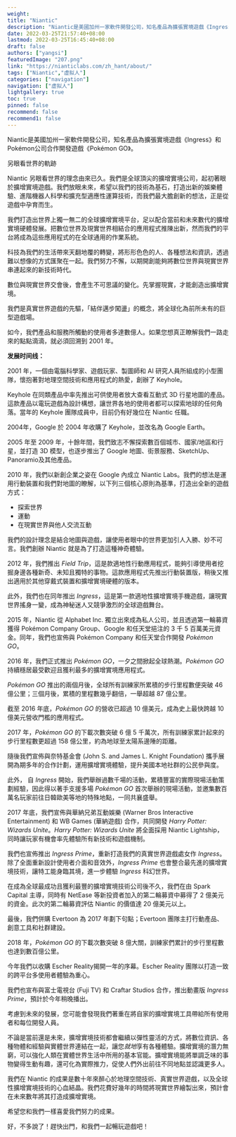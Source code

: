 ```yaml
---
weight: 
title: "Niantic"
description: "Niantic是美國加州一家軟件開發公司，知名產品為擴張實境遊戲《Ingress》和Pokémon公司合作開發遊戲《Pokémon GO》。"
date: 2022-03-25T21:57:40+08:00
lastmod: 2022-03-25T16:45:40+08:00
draft: false
authors: ["yangsi"]
featuredImage: "207.png"
link: "https://nianticlabs.com/zh_hant/about/"
tags: ["Niantic","虚拟人"]
categories: ["navigation"]
navigation: ["虚拟人"]
lightgallery: true
toc: true
pinned: false
recommend: false
recommend1: false
---
```


Niantic是美國加州一家軟件開發公司，知名產品為擴張實境遊戲《Ingress》和Pokémon公司合作開發遊戲《Pokémon GO》。

另眼看世界的軌跡

Niantic 另眼看世界的理念由來已久。我們是全球頂尖的擴增實境公司，起初著眼於擴增實境遊戲。我們放眼未來，希望以我們的技術為基石，打造出新的娛樂體驗、進階機器人科學和擴充型適應性運算技術，而我們最大膽創新的想法，正是從遊戲中孕育而生。

我們打造出世界上獨一無二的全球擴增實境平台，足以配合當前和未來數代的擴增實境硬體發展。把數位世界及現實世界相結合的應用程式推陳出新，然而我們的平台將成為這些應用程式的在全球通用的作業系統。

科技為我們的生活帶來天翻地覆的轉變，將形形色色的人、各種想法和資訊，透過難以想像的方式匯聚在一起。我們努力不懈，以期開創能夠將數位世界與現實世界串連起來的新技術時代。

數位與現實世界交會後，會產生不可思議的變化。先掌握現實，才能創造出擴增實境。

我們是真實世界遊戲的先驅，「結伴邁步闖盪」的概念，將全球化為前所未有的巨型遊戲場。

如今，我們產品和服務所觸動的使用者多達數億人。如果您想真正瞭解我們一路走來的點點滴滴，就必須回溯到 2001 年。

**发展时间线：**

2001 年，一個由電腦科學家、遊戲玩家、製圖師和 AI 研究人員所組成的小型團隊，懷抱著對地理空間技術和應用程式的熱愛，創辦了 Keyhole。

Keyhole 在同類產品中率先推出可供使用者放大查看互動式 3D 行星地圖的產品。這款產品以電玩遊戲為設計構想，讓世界各地的使用者都可以探索地球的任何角落。當年的 Keyhole 團隊成員中，目前仍有好幾位在 Niantic 任職。

2004年，Google 於 2004 年收購了 Keyhole，並改名為 Google Earth。

2005 年至 2009 年，十餘年間，我們致志不懈探索數百個城市、國家/地區和行星，並打造 3D 模型，也逐步推出了 Google 地圖、街景服務、SketchUp、Panoramio及其他產品。

2010 年，我們以新創企業之姿在 Google 內成立 Niantic Labs。我們的想法是運用行動裝置和我們對地圖的瞭解，以下列三個核心原則為基準，打造出全新的遊戲方式：

- 探索世界
- 運動
- 在現實世界與他人交流互動

我們的設計理念是結合地圖與遊戲，讓使用者眼中的世界更加引人入勝、妙不可言。我們創辦 Niantic 就是為了打造這種神奇體驗。

2012 年，我們推出 *Field Trip*，這是款適地性行動應用程式，能夠引導使用者挖掘身邊各種新奇、未知且獨特的事物。這款應用程式先推出行動裝置版，稍後又推出適用於其他穿戴式裝置和擴增實境硬體的版本。

此外，我們也在同年推出 *Ingress*，這是第一款適地性擴增實境手機遊戲，讓現實世界搖身一變，成為神秘迷人又競爭激烈的全球遊戲舞台。

2015 年，Niantic 從 Alphabet Inc. 獨立出來成為私人公司，並且透過第一輪募資獲得 Pokémon Company Group、Google 和任天堂挹注的 3 千 5 百萬美元資金。同年，我們也宣佈與 Pokémon Company 和任天堂合作開發 *Pokémon GO*。

2016 年，我們正式推出 *Pokémon GO*，一夕之間掀起全球熱潮。*Pokémon GO* 持續穩居最受歡迎且獲利最多的擴增實境應用程式。

*Pokémon GO* 推出的兩個月後，全球所有訓練家所累積的步行里程數便突破 46 億公里；三個月後，累積的里程數幾乎翻倍，一舉超越 87 億公里。

截至 2016 年底，*Pokémon GO* 的營收已超過 10 億美元，成為史上最快跨越 10 億美元營收門檻的應用程式。

2017 年，*Pokémon GO* 的下載次數突破 6 億 5 千萬次，所有訓練家累計起來的步行里程數更超過 158 億公里，約為地球至太陽系邊陲的距離。

隨後我們宣佈與奈特基金會 (John S. and James L. Knight Foundation) 攜手展開為期多年的合作計劃，運用擴增實境體驗，提升美國本地社群的公民參與度。

此外， 自 *Ingress* 開始，我們舉辦過數千場的活動，累積豐富的實際現場活動策劃經驗，因此得以著手支援多場 *Pokémon GO* 首次舉辦的現場活動，並邀集數百萬名玩家前往日韓歐美等地的特殊地點，一同共襄盛舉。

2017 年底，我們宣佈與華納兄弟互動娛樂 (Warner Bros Interactive Entertainment) 和 WB Games (華納遊戲) 合作，共同開發 *Harry Potter: Wizards Unite*。*Harry Potter: Wizards Unite* 將全面採用 Niantic Lightship，同時讓玩家有機會率先體驗所有新技術和遊戲機制。

我們也宣佈推出 *Ingress Prime*，重新打造我們的真實世界遊戲處女作 *Ingress*。除了全面重新設計使用者介面和音效外，*Ingress Prime* 也會整合最先進的擴增實境技術，讓特工能身臨其境，進一步體驗 *Ingress* 科幻世界。

在成為全球最成功且獲利最豐的擴增實境技術公司後不久，我們在由 Spark Capital 主導，同時有 NetEase 等新投資者加入的第二輪募資中募得了 2 億美元的資金。此次的第二輪募資評估 Niantic 的價值達 20 億美元以上。

最後，我們併購 Evertoon 為 2017 年劃下句點；Evertoon 團隊主打行動產品、創意工具和社群建設。

2018 年，*Pokémon GO* 的下載次數突破 8 億大關，訓練家們累計的步行里程數也達到數百億公里。

今年我們以收購 Escher Reality揭開一年的序幕。Escher Reality 團隊以打造一致的跨平台多使用者體驗為重心。

我們也宣布與富士電視台 (Fuji TV) 和 Craftar Studios 合作，推出動畫版 *Ingress Prime*，預計於今年稍晚播出。

考慮到未來的發展，您可能會發現我們著重在將自家的擴增實境工具帶給所有使用者和每位開發人員。

不論是當前還是未來，擴增實境技術都會繼續以彈性靈活的方式，將數位資訊、各種物體和經驗與實體世界連結在一起，讓您*就地*享有各種體驗。擴增實境的潛力無窮，可以強化人類在實體世界生活中所用的基本官能。擴增實境能將單調乏味的事物變得生動有趣，還可化為實際推力，促使人們外出前往不同地點並認識更多人。

我們在 Niantic 的成果是數十年來醉心於地理空間技術、真實世界遊戲，以及全球性擴增實境技術的心血結晶。我們花費好幾年的時間將現實世界繪製出來，預計會在未來數年將其打造成擴增實境。

希望您和我們一樣喜愛我們努力的成果。

好，不多說了！趕快出門，和我們一起暢玩遊戲吧！